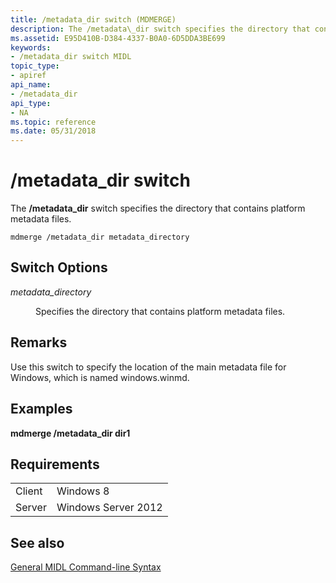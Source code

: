 ```yaml
---
title: /metadata_dir switch (MDMERGE)
description: The /metadata\_dir switch specifies the directory that contains platform metadata files.
ms.assetid: E95D410B-D384-4337-B0A0-6D5DDA3BE699
keywords:
- /metadata_dir switch MIDL
topic_type:
- apiref
api_name:
- /metadata_dir
api_type:
- NA
ms.topic: reference
ms.date: 05/31/2018
---
```


# /metadata\_dir switch

The **/metadata\_dir** switch specifies the directory that contains platform metadata files.

``` syntax
mdmerge /metadata_dir metadata_directory
```

## Switch Options

<dl> <dt>

*metadata\_directory* 
</dt> <dd>

Specifies the directory that contains platform metadata files.

</dd> </dl>

## Remarks

Use this switch to specify the location of the main metadata file for Windows, which is named windows.winmd.

## Examples

**mdmerge /metadata\_dir dir1**

## Requirements



|                   |                                |
|-------------------|--------------------------------|
| Client<br/> | Windows 8<br/>           |
| Server<br/> | Windows Server 2012<br/> |



## See also

<dl> <dt>

[General MIDL Command-line Syntax](general-midl-command-line-syntax.md)
</dt> </dl>

 

 





